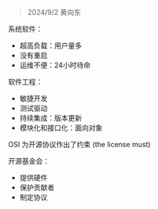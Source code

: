 > 2024/9/2 黄向东

系统软件：
- 超高负载：用户量多
- 没有重启
- 运维不便：24小时待命

软件工程：
- 敏捷开发
- 测试驱动
- 持续集成：版本更新
- 模块化和接口化：面向对象

OSI 为开源协议作出了约束 (the license must)

开源基金会：
- 提供硬件
- 保护贡献者
- 制定协议